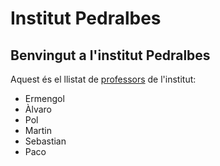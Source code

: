 # Institut Pedralbes
## Benvingut a l'institut Pedralbes
Aquest és el llistat de [professors](https://www.institutpedralbes.cat/) de l'institut:
- Ermengol
- Àlvaro
- Pol
- Martin
- Sebastian
- Paco